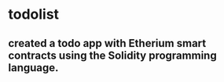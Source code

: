 # todolist
## created a todo app with Etherium smart contracts using the Solidity programming language.  
